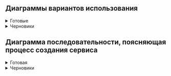 ## Диаграммы вариантов использования

<details>

<summary>Готовые</summary>

- [Гость](https://www.plantuml.com/plantuml/uml/pLJ1Ji904BttA_Oe1_W03uOFuKAWAaajfBRn2XKn1gCctlKNDfMcwxQMNvZv8z-i8QI10p4QFUncPdZlpSjRqkvbt8_Yv2Bm-eDu72bwfffddFAzvsrhrKucxHDrHAyybHbLk5EUza9wev8qPVH1DRqhWGEYqHfUyBBL40dyqzZ9l501X2OBKWM1NF2KzqAUALgx7NCCIdx4pqRn72EqeelbkG0eQseVg8kHvHGGqGKQM9o2Ru6ptr3bQnWgXKXcuzOvb04gtTeReo1mRa1S8KIhf4MMPXCWBx32DCdHwEpyAxydh4t51sxZehAE0WjGMuigR01qHxcmAKFzWCw8Gq1M4YNeI_JOulsufEeaauwp2c1AjNl0OgleOhSxBz1InseK3e9awF-Pfzr_so-x6ewlmaEogaHQ_90MsB_nfS440rmZkllzTVrmYC_C9m00)

- [Заказчик](https://www.plantuml.com/plantuml/uml/hLHDJi9G4Dxt56y92pY02yD1t135dmIHG4aCgm8g2uouC34nKJHSe10hfUz1hp1p8xzvcwP6I5DA0fdNzttpVJFCjDPrwnstTzrqwgVkJKVHA_aKuRlYCOKKgNfNzHry-ghIkRguT2l7gaHpYja3Q4cQ0je069oq48SWRNX21YT9ig0Gjm4FQKkcx9JedNmUy13aBQq50c0i9xu3LFEqhAhDnhbRpQ-YZbJZrcsqpY0tmvDlyY7u2EmFi1fF5Zo2JAzTY8WqPazFR74uHo3wP2WiE_3r8YuiDXHlQLpYBMFALCcVk479zZOK9DX-qI9pAw6BT__C7jy3kVo3H1M794RcBufXTm181B14CM8jT102cseD3JlakVr_8AkMVijaM_Q2jcZIv7zDdYPLPJAO5fDLIaqHfB2u4rhka7jA2ioX2Cat00mP7Wb8ze8V09wYre7QaS7WSam1UuXN2g5lXoIV0onRhothPbSRXBt4OXqdZPl9381gx7_hfTzXefofc0Fpe8CPsv18rl23T_ql)

- [Фрилансер](https://www.plantuml.com/plantuml/uml/hPN1xj904CRlVOez_Zd00tWmF0WN8g0cM0oKwB6bA0TDCCQJYNZ01rWQiRMqoolCl97VREEc0PG_3HUo_NRs-ytCJcbt5lIdmVpLsEi_2oPJHJyuf8mEfAdaYFOSglvCZJnlfDhJbyzV1Esdwe6sT4IOfWI1UofnOD_phMRmdFC2UmLbBSzxeE_GCbZb9n66afRg32Pl_Cujbkg96huDXlu0rXkebqwbf7aDBQTCGTIgxWFeU3WA0BsIcmE1z9a_q94CAANZd1rnpWtB-Ke6Mi6nZSzHn7jaj-xv72cfIIHAUIMR4egDbTmG35E5fQuNzyYSJ_ePGKNIm2xu8w8DdbFu9BQF44xJq23ENpVY0VY9Gtw7mEHI87mRjbA65MtupwnYdQ624YcZZRQY7NQGkAKNTdA_aPQ6MD1lYVcBvILY3xnsyziOK---3EDF8AlE_qBi0SgEutjYl7_s4sM5O2_b1g4PKEqBVwVglaWjPmw85YAyYshSAJklzdggTT1McdWTWkbgY92hibCGmS_8VCWRAcE8TGnLA_SFP2Xtg3iqSGEjgCvMO-90ESSET6Dwph-B7tm9_W00)

- [Модератор](https://www.plantuml.com/plantuml/uml/TPB1Jhj04CRl-nHp_FyF9Qb73qqVf8bPOHKY1GDBj9xQQlJWmNWpnaGJNm1DiKWHNs7sZHosTBkQz4BOcU_tpJUmmrJoH6RZa8NYI8AC8GcEVGbUa0XN1d7467Tbd00-OOCBBDGKSpN7Has1fp1cMIfSdWhuXuyagB5Mb_Y59LOakyPItOqYTQEn0fT0hqJ_Rr7NvzAY7zHiRMkOTankf0T-a5AE2REO5yo9cc5Dt5nFQ2SNemW_CCSLvNdJ_8NFm_YGM-GpgHjyrxaeAH7Vkb9WHLEfGvKIraLrHQOhQdrgiqIaWYUkp_xObLZh02O41SlflMe_GyUcF3fnWucTv5xdhB3i4bbfhC4stBVeLroqcvgXE_PewB1KjsHFfLzcUuoDeTSRc6-aJzQINHqSBpwBd87-5x0FGUI6cIVOHhYhhu-ElbFKj7-a9MARDE1afriFSIv5v6sx_Qvjr4PYjjcf6DA3RlaF)

- [Администратор](https://www.plantuml.com/plantuml/uml/ZP8zJiD048Nxd69BA785b8FGH2JyIC51nX5j4X8ee4286Weki1XlsCHWN-7DZNWp25coX8MijJpptdmpi_BWCXkcsUnyqXiUPTFKuG45FX7nXIWBMSeSNfQePDxxMtBzsKN_mEtX1HKAFe7Q1bwT28U9kXczCIhbdjdACb4Ly-PAXD__JuydL2HvrfG8lnrOevr3usUST_Ccu-FCYA-ecMyHEOzL81XxonurTM-P3S-scpwQNYL6V-QqWRIQxzk6hrbya5opPj7SYKEak6Eueh7G0hdXbszV7JLUCDKxMNUFafwTdFvi-aWveA3Op44aSeKuMSarmvtrquMZqsrbRPwIvvq2znwCan5_cMy0)

</details>

<details>

<summary>Черновики</summary>

- [гость1](https://www.plantuml.com/plantuml/uml/dP4zJiGm48Lxdy8bM-mLq1vacnKiFz8IKF3swn120H85FLp12aGnpWzNU7CZdeqYb0vHM8g_lFbcD5xTcarkzbSxjJanrxd62qQnKiYJKh_VUhc_MHxh8xp98JBq6CaFwmplwE1GOy28JoqsOe81NYfvNCmak-sPIPfNj4mu11Rr53GnZsQTYTNuIZrAWawU-TjhAObuZLusRs80zTpzHozHa08kUPbcbgUL1-R2Fwno9vQ8XV3Jj6d212pSt9TVdb-Odqt64CyzQp-unw3ZbUlqqmwbOXU_KAjjTie7-WO0)

- [гость preFINAL?](https://www.plantuml.com/plantuml/uml/jLD1Ji9G5Dpt57yf2pY02yD1s1109S52QXktj2B6ODJ4lLwXgJJzVg1SOTwDd0SXqk2265ryyjymCsyo7vhNOJi8ewk1r-w4my3W5QN4aiYZvttVJJqQrS_C2Tvbh1YMA8cFMpu-i42A32kK-3HA9oNbQ6Kgirh5PD0x3zK6RoYm8ijHjAH1hdpaBLzYW_LcnuJ0GfxvjJKo8SHHVRayLmAoglUHleIS9AIeBzdayXHoJvxxXQlSIao8GjXTscr21MAajHzhL0RF7OLpbkYCZkpIxWgKALVOgZZeNrnk-tlXsaHpyDDgLN0gqGXqMwihOv3qW5pLo7X_ucGr8IbphPBo6MTkyVxSqZIYKMCJbSG4fJuWYZr7kiCTl43Dd9g-tnb4tTv_PEeER_mZKXt-tlPpDNj-bt-OBm00)

---

- [заказчик1](https://www.plantuml.com/plantuml/uml/bP8_JlD04CNxd6BBxojo1PI3f8b8-2C51vcDQ6CdmeKB91ea2X3Y0XkBnSQnaokykH7F8q4HBPOeRAtVlldDc_MERkmajikh-M1oQXUnmICSQZwbPAXG3uu5CrnU3q_CFxnYZnBlt6cf-t64WwoeUTIImlt_lVA5haeIrED8DgofiEieLBmIYhxQpa5dmtSgg--kib6An-TVcDF5RQJK9peQDBBMMUYHEoQy9oinGLp3hKpN7gNXqadQs-5DSpeKcZ9qOeJs4fvnw4BGwLXPICxlFPLMUItNd5rxRFLiyX1jFZkpIdkGN1AoZXEnakwSgWjCBkiGDBuylx0_VvOtGZBD-47JZigsopAQHLDUioy0) - переделать

- [заказчик REWORK](https://www.plantuml.com/plantuml/uml/hPJDJi9058NtVOfPmW8Um8NXGTWG9MgYIA0aXXK_AWkCk30nSU5FU87IM5ixjNs5Sz_8CnD3cg2aQRee37U-Uxy3aw4rT3i3TtHnxdIEtCk1mXCyn7n2MI12h3f3DNQSiMeCpavEtSQXgk4LAJxWoKpksZry4jQiR6HUjw1briXamXqVMbQ_92la0iGoutj2keP7qscvQ9Ugg-QetomwJXsexfNRxHrpx1lhZ6Zt8ilvyAeKhEruNMtg1vd83IBuEvnVTYYdlYDZp2atOg9cbN6jyMt2iqdp-U9yUy2bSh_8bDNy8QRy7CeI_jz6kQUFgiBXyZ8I6fuHjdisviRePFcFQbLMHTSpWGI9p0s4cDPRmYjw5mZe3X0gBXccj8GNPjJVNYisx6rq778KfznFxDUUA6IsSCs45b9xphXPLBHDM8Mm-C-OyxRuml-b7m00)

- [заказчик prefinal](https://www.plantuml.com/plantuml/uml/hPNDJlfG4CNtVOgxX0Kym7_n3m_YXWX-90W4IZIi-51PGCI5YSP4qVW2G2ojRMbVOUQDF6DpIKcKbDA5flVUC-StTpfJIcspt38x5pMZV6msMeeUQKuk_cmUaKEkAhTLrp2wgj0wFpqp2_zLZcOKq2VDUS2Jepgj8FQmi-1X_aTOQLpMHKSV578FfqkSMxI6dGMzHmwirpmc7oj1BSZ1gSK3kFXv8qTla0D0BhOSM0ImqBXGrdoD48ydULNiD8lfMUgVgbwPrNe5q2UooOzYDGfGWKUWMlN4p0Zr0kC-833NC1x2JsuDhVRbAR1IpOomCGUURkxeIMdXk8fSoC6k57-jrqX2tdqsbvS6sT4SiXTWZJUFCu4RIFn1sakqkbfndUw1v9QRR1AqMXOGn0Z2opxxU-xn3PJBRQNSuX1ZEBzJY7JxaBWGorCean1D1yB4wajtHkhyNsKCjbviWBMDFbh-JkMxE3Dfbd7YfkFd63h9To5C7l_1c-ewxWy3xLcwdtmUYeXSS6zbh44UaGMwHRR28z819Xq4yzHfwi-o1EmCt3EfUArdE0fWwvFKgxVzAHRpHFaUveCYnMwQj4Gb_CSlt3S0)

- [заказчик FINAL](https://www.plantuml.com/plantuml/uml/hLHDJi9G4Dxt56y92pY02yD1t135dmIHG4aCgm8g2uouC34nKJHSe10hfUz1hp1p8xzvcwP6I5DA0fdNzttpVJFCjDPrwnstTzrqwgVkJKVHA_aKuRlYCOKKgNfNzHry-ghIkRguT2l7gaHpYja3Q4cQ0je069oq48SWRNX21YT9ig0Gjm4FQKkcx9JedNmUy13aBQq50c0i9xu3LFEqhAhDnhbRpQ-YZbJZrcsqpY0tmvDlyY7u2EmFi1fF5Zo2JAzTY8WqPazFR74uHo3wP2WiE_3r8YuiDXHlQLpYBMFALCcVk479zZOK9DX-qI9pAw6BT__C7jy3kVo3H1M794RcBufXTm181B14CM8jT102cseD3JlakVr_8AkMVijaM_Q2jcZIv7zDdYPLPJAO5fDLIaqHfB2u4rhka7jA2ioX2Cat00mP7Wb8ze8V09wYre7QaS7WSam1UuXN2g5lXoIV0onRhothPbSRXBt4OXqdZPl9381gx7_hfTzXefofc0Fpe8CPsv18rl23T_ql)

---

- [фрилансер1](https://www.plantuml.com/plantuml/uml/VP9FJeDW5CJtdE9RsaMlO7eGDesjVv9A3TAuXTR8WWM9InUwyG2lH8JGGgymSoFVzvcO56bNy6RU_2OlC7cCfc6qkbzuqwje6HfyCaQD7GGj4vIClV-I6QyUnfVc0X_eKAlM61mOwr2YuLgVnUXSx9rhjoyeq40CAWXpDzH-W1Pon1jcBURNaQEzwTuUUsuqM5iUNr0pzmCcZcmbL4oTgQjgf1QXyChegvngc2sV0jVmoWm7TEgsA5rBwGT75yimuVTQR3NJeL2lb-QpJJ0_azPk9hQXb-zKgvYfAZhrpkHcc1ZUtTn6Vr_k2yBKnRyXsAcoPJRo9lDWfZ_43m00) - переделать

- [фрилансер FINAL](https://www.plantuml.com/plantuml/uml/hPN1xj904CRlVOez_Zd00tWmF0WN8g0cM0oKwB6bA0TDCCQJYNZ01rWQiRMqoolCl97VREEc0PG_3HUo_NRs-ytCJcbt5lIdmVpLsEi_2oPJHJyuf8mEfAdaYFOSglvCZJnlfDhJbyzV1Esdwe6sT4IOfWI1UofnOD_phMRmdFC2UmLbBSzxeE_GCbZb9n66afRg32Pl_Cujbkg96huDXlu0rXkebqwbf7aDBQTCGTIgxWFeU3WA0BsIcmE1z9a_q94CAANZd1rnpWtB-Ke6Mi6nZSzHn7jaj-xv72cfIIHAUIMR4egDbTmG35E5fQuNzyYSJ_ePGKNIm2xu8w8DdbFu9BQF44xJq23ENpVY0VY9Gtw7mEHI87mRjbA65MtupwnYdQ624YcZZRQY7NQGkAKNTdA_aPQ6MD1lYVcBvILY3xnsyziOK---3EDF8AlE_qBi0SgEutjYl7_s4sM5O2_b1g4PKEqBVwVglaWjPmw85YAyYshSAJklzdggTT1McdWTWkbgY92hibCGmS_8VCWRAcE8TGnLA_SFP2Xtg3iqSGEjgCvMO-90ESSET6Dwph-B7tm9_W00)

---

- [модератор1](https://www.plantuml.com/plantuml/uml/dP8zKiCm58Jxd48b5Ba2auEaoP3mCnCKnYX3cvYV1XfwPk08uaT6bh6umhuRiRm1K-32GoVls_siVQF9cPiLRdso7CtstQemk4V6Au9iuAL4bitehsJ6wzFndjd10xMCPvqb-Ad5XteptgX4kWCQkKKhDtBrDLL_GEA4kTrUzdnrRlzFbqj4D9pK_VJbui0f_P7QLhPufrxI4T0o6GmgU08odle1nV7XaUlk5vbdiaiJw7bCSirFNc6GgzlddVuu8NutrzQq9l0a5snQmW-6_YuIMJtLZtTgjN1DNAJo0a8d2pldE_W4) - переделать

- [модератор FINAL](https://www.plantuml.com/plantuml/uml/TPB1Jhj04CRl-nHp_FyF9Qb73qqVf8bPOHKY1GDBj9xQQlJWmNWpnaGJNm1DiKWHNs7sZHosTBkQz4BOcU_tpJUmmrJoH6RZa8NYI8AC8GcEVGbUa0XN1d7467Tbd00-OOCBBDGKSpN7Has1fp1cMIfSdWhuXuyagB5Mb_Y59LOakyPItOqYTQEn0fT0hqJ_Rr7NvzAY7zHiRMkOTankf0T-a5AE2REO5yo9cc5Dt5nFQ2SNemW_CCSLvNdJ_8NFm_YGM-GpgHjyrxaeAH7Vkb9WHLEfGvKIraLrHQOhQdrgiqIaWYUkp_xObLZh02O41SlflMe_GyUcF3fnWucTv5xdhB3i4bbfhC4stBVeLroqcvgXE_PewB1KjsHFfLzcUuoDeTSRc6-aJzQINHqSBpwBd87-5x0FGUI6cIVOHhYhhu-ElbFKj7-a9MARDE1afriFSIv5v6sx_Qvjr4PYjjcf6DA3RlaF)

---

- [администратор1](https://www.plantuml.com/plantuml/uml/VL5BJW915DnpYbxgWYiO3iA627uI7Cmun2qWw48NnWFemWkqE8qD8zrNg7SZwpMBJaoOJ7eohpxrkZAzksfGLjERSMTmNarAWrVK-8N77bxcif0Ph2mGPDOvJfdkzBPxPaxmWO2QZoEtWLKbNBzGDQSlJesy40q9ySeaxLeJOKzRTun75rNQyeceE5qDNDvnSC3H7x3j5uZaRK8sFDlszE7alaZfxxodOrha-oddAueV9aTwvhc3qHhOSLnIMAj17lbb_rSbPx4d-oohzgkKrvTNXwPlf1rgalaUZCHQGumivO7ZBktJmjveMrabJSFpJOAzUwDYo5_y1m00) - переделать

- [администратор FINAL](https://www.plantuml.com/plantuml/uml/ZP8zJiD048Nxd69BA785b8FGH2JyIC51nX5j4X8ee4286Weki1XlsCHWN-7DZNWp25coX8MijJpptdmpi_BWCXkcsUnyqXiUPTFKuG45FX7nXIWBMSeSNfQePDxxMtBzsKN_mEtX1HKAFe7Q1bwT28U9kXczCIhbdjdACb4Ly-PAXD__JuydL2HvrfG8lnrOevr3usUST_Ccu-FCYA-ecMyHEOzL81XxonurTM-P3S-scpwQNYL6V-QqWRIQxzk6hrbya5opPj7SYKEak6Eueh7G0hdXbszV7JLUCDKxMNUFafwTdFvi-aWveA3Op44aSeKuMSarmvtrquMZqsrbRPwIvvq2znwCan5_cMy0)

</details>

## Диаграмма последовательности, поясняющая процесс создания сервиса

<details>

<summary>Готовая</summary>

- [Диаграмма](https://www.plantuml.com/plantuml/uml/VPH1RXCn58RtFeNtLIxG1Mga7g0BLjr5D0jK2b8IMB1A4qf1GGW9fBAXG7i1JyGqambnh_3xHlolRso5aJkg6cN6__V-ty_FEHXF1gF9wxCNPl1iycfaSGM7cl-hS8aAjHsCxV5fNFmPfl0eKOSPAlcEPVWOPKUZAFiIfk62WbaZzM4gWduI_183yWu55sTgXKf4XyCtKVMDRrVKhB55gIKEdx-DgpTyTvxByNGudgGa-8E_NDXIHh5OxkGvEJF679_QtXE6tzkp-zoXEA4aLZALiyBmiH0BEAc3jJaQAKAWlHNKXFZXiGtl2TxpiqBL8Fr7NFZ5irDpPYq9pk0QpFGRJgXht4SA6n5IKbgu_xiTvdnU2AaXUprXRxcy55VSaUzavngMnzw9jlOOFiTMyWJRktIwonjS6SDbKV4aLVM32e-2CJoL5LlW7uxgayNIoj59ECPwHzqwdACqH9iAmlycjn8F3PP3N4JepJrbekKWZQfKrgY07Ft2wZiMM8GBIr9ABr6fSMS9MkeGUm8UQwkD9id3ZwpCSxwXtRXmaN-WzQBe06K2c4IaDbsZeD39KE0kGV3X0xyKXEhTaCfyfxtCgQFL9iya8zv0XRx2QmZAq_7NLfubRvXg8GuP4HrE7KrweMHfOYZRUXetCodKllwuCPjOM88SEFxfPDVnjYNnBJQy3vSitdtLj0K9qvxvtTstXuBJs0tav_5W-FA4lzJ_0000)

</details>

<details>

<summary>Черновики</summary>

- [диаграмма v1](https://www.plantuml.com/plantuml/uml/XLHBRXD14DttAVe2S00MA94u01AiihF02nG-aJ-iFJCAYHNBWLNO075yWHcJmOEn9rUekX6lgjFJ7QiHiiPoTxsgz-fLZG-6ezvWD7xtrlHUZJuCB5rHIHiyQpwZXZQsDxH7npxuWoVKKaqRpgdHtokUUjZpWOTzvWcV0f3VGrkU2E2m0rmhmGJV5O9ve7hM_-WnDrHpbk9vsH-EF6Y1SFOOTMvfY_XEuY_U33kzoBp5fqQDNzAMniSdnXmTsqTF8Ta-0KhZDN0bVkMMSprMGekh7JWk3Q18E4mcq5taouuBdbl4MXmBoAfnbLF9dr1dRb2X8rxYVkN4XLhbG_EumBbmz9Z4NbfIWkyEPYRLtj2LGGmGyKeXaWotPrJ18tHSYlLQ4K9uPhKPw01ZBOPGRP0QaNphKaf4LuugaPOWXZ8bXqT8_CENcigPZ5PTs78XVY9YjVuQs_259s2xY0PaP2-28btaExYNOMkaZ1R3HFTn2shngNZg9LevuelFSQfaQ_ZKozPS97tbJ1rNnI4Hxj7F5CbIyD1m3YIcf8BYxKQUioVo9pIXmz6nT0OWFJP0sJMUISJ5HRWV4os2dO2XzFLzeLQ1Psvg2UkDaTS8xiy0LwaIGTUDwXoVIB7lL6cPAPuvT6KoAqXU1_rKWhanIF3zxJN85zZY51EUtz6wEJhfDgoMv3hp6xKmCFn_L016dIm1qusaRGnluRpEpzqq3rj36T_OFyqIsUx5bRcvQG4KjMyE-kzVuw_uBm00)

- [диаграмма v2](https://www.plantuml.com/plantuml/uml/ZLHBRXD14DttALhPHhu02nHB720IhBApm0iKFf4_h3qp2i5ovC0gR0ZvN61iqdXYuyaLgcx4g-gUpy1OYgonfbrLhrwzL-s3uQWt68tVlpEzrwEF0qkNbD8QpuhFAAErxGtjqN4H_CaJoidHccFAz7t9qoBjS52aVUK9do8X3gavJoIXMoPSQuC9lXS8nbMh5_rFHSujEOxQ-hpg3qSXQOzk48-qqH_QyemUB43lSSXewqFIndFOa-gNRuVbDC2znySXvRSChV7nYJ57nxRp70FjxzjdoDCCXymKRx5LJ0Vge4MfzhamXmCfwUueeSTAEV1CU6uHot5CmDNXfnWiFmDfRhe3txpJ4QGxH9Q1OecMDWNc1EV4Ku1RkmlhD8ef8VaEphTqQH15agWMaWG0ifvZ_DHYzZHed0iTFhSw5DYWgnDfo1aKXqQUsO-oA4Ly6Tgr5BOr1pyb0BrGkk4BRqbKxG4deYqYLZkii3lV01pph6QNaIsgizB5VuII4RPCW1GE3l-VUKCvFWkU5aIj7F75Nt1Qo2RnQK5UgZtxxu26_fvtLGeTwLTxepkf80VOhRW6MiqxGMaGggPKVHYrIaqgfI3Nb89SY4SIyN6b7qnhNB3KWry7g5nJpxo7BJOOerTiWsLPUReQsL2cNCSdNfShMYZG5CySt28u9xHNrGnumuqsAAdsuPynUORjRkk6vw6sWcLF6RlQDvG79p9LinJpISu5UF0BnY5H5nMqQmKvR10xmozPSqO12XFkqisZNuMR3HkzUNKOdfc3_eSt-4V_2m00)

- [диаграмма final ?](https://www.plantuml.com/plantuml/uml/VPHF3j905CRtSuhP4oxWma3Y0LYuOaU45Q99gQvBYQBH61CNk4A52mo4WL9alCAR6_cz-LEXgILfCyryl_UzFo_qvkaeIT_CNehHY_Hr8cbDYaeyPxkYWaevcilXD5x-i1aPqbJQd0ftFjYFKJP8ekohpUmx2F8WDJPZGRyI_7G66TvxNER_h9vDtaRDbhHTDFaydypJoecEz1iNDyWWvf1tVkEP468ubTsdIAxJaKzG0Mc8D30DLoKTev46B4Xn7Bg8GU8H0FLKgGI4bw6RVG_m3zu55G7f_yS51uDEB96h1fYJ2fZe1uwf3Q85YguiX4HBKe_Tj4jyVm8PaknscTtX-k1SJ-1RsQLF5cDjHMirsYyYS9XHlKhbgzpIMWXS1nLhVY7AcHKXBBpyMD5lF1VfhUs2sn5Pdd2pHJlENEGTxLV7jxGX0L4HCFRDsD0UGiLjebC5OV8VSDW3Ak-JzCntsFFa5AokpKnbX9tqq3SoFWd8ZTlTp-YvTD_8rrLzSsq7uiVbXmKlqWWDZ7HT3-EmyA1OloRbSeE516ZGYMEOTHdthnBlw8eDMI5u-_A58GSkDiqyb8yysUP01KvAyAytUJN6FyrV)
</details>
